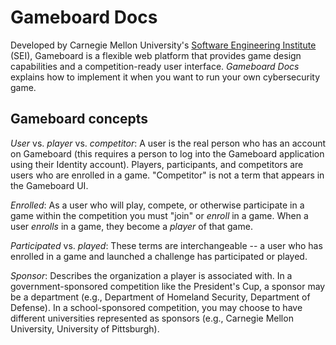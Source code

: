# Gameboard Docs

Developed by Carnegie Mellon University's [Software Engineering Institute](github.com/cmu-sei) (SEI), Gameboard is a flexible web platform that provides game design capabilities and a competition-ready user interface. *Gameboard Docs* explains how to implement it when you want to run your own cybersecurity game.

## Gameboard concepts

*User* vs. *player* vs. *competitor*: A user is the real person who has an account on Gameboard (this requires a person to log into the Gameboard application using their Identity account). Players, participants, and competitors are users who are enrolled in a game. "Competitor" is not a term that appears in the Gameboard UI.

*Enrolled*: As a user who will play, compete, or otherwise participate in a game within the competition you must "join" or *enroll* in a game.  When a user *enrolls* in a game, they become a *player* of that game. 

*Participated* vs. *played*:  These terms are interchangeable -- a user who has enrolled in a game and launched a challenge has participated or played.

*Sponsor*: Describes the organization a player is associated with. In a government-sponsored competition like the President's Cup, a sponsor may be a department (e.g., Department of Homeland Security, Department of Defense). In a school-sponsored competition, you may choose to have different universities represented as sponsors (e.g., Carnegie Mellon University, University of Pittsburgh).

<!--## Gameboard concepts

*Registering* is when...

*Enrolling* is when...

A *session* is when a player ... -->
